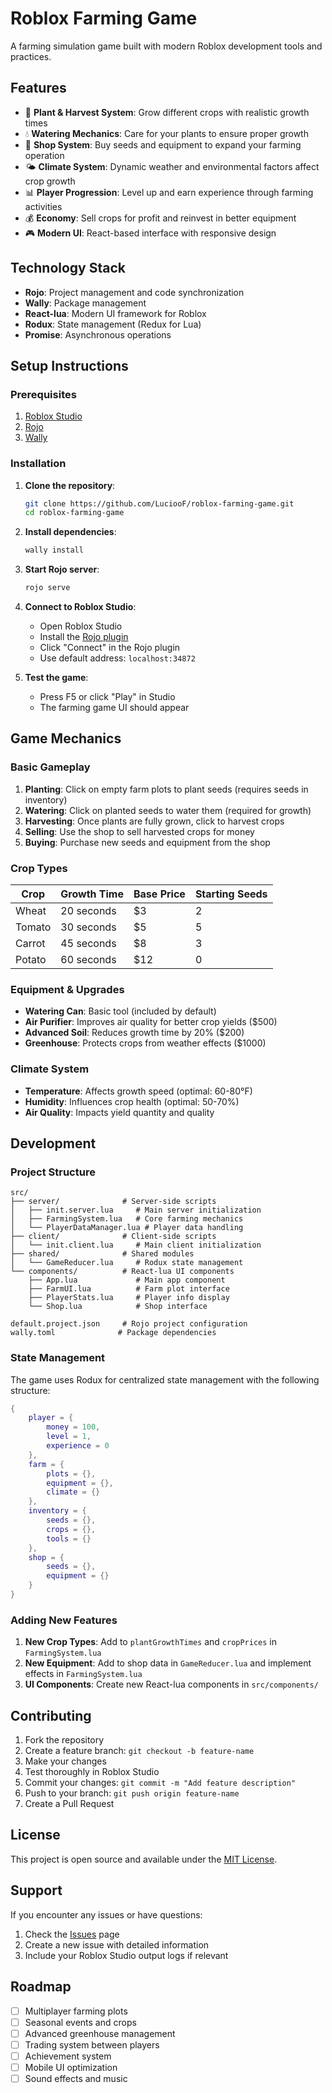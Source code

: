 # Roblox Farming Game

A farming simulation game built with modern Roblox development tools and practices.

## Features

- 🌱 **Plant & Harvest System**: Grow different crops with realistic growth times
- 💧 **Watering Mechanics**: Care for your plants to ensure proper growth
- 🏪 **Shop System**: Buy seeds and equipment to expand your farming operation
- 🌤️ **Climate System**: Dynamic weather and environmental factors affect crop growth
- 📊 **Player Progression**: Level up and earn experience through farming activities
- 💰 **Economy**: Sell crops for profit and reinvest in better equipment
- 🎮 **Modern UI**: React-based interface with responsive design

## Technology Stack

- **Rojo**: Project management and code synchronization
- **Wally**: Package management
- **React-lua**: Modern UI framework for Roblox
- **Rodux**: State management (Redux for Lua)
- **Promise**: Asynchronous operations

## Setup Instructions

### Prerequisites

1. [Roblox Studio](https://create.roblox.com/docs/studio/setting-up-roblox-studio)
2. [Rojo](https://rojo.space/docs/v7/getting-started/installation/)
3. [Wally](https://wally.run/install)

### Installation

1. **Clone the repository**:
   ```bash
   git clone https://github.com/LuciooF/roblox-farming-game.git
   cd roblox-farming-game
   ```

2. **Install dependencies**:
   ```bash
   wally install
   ```

3. **Start Rojo server**:
   ```bash
   rojo serve
   ```

4. **Connect to Roblox Studio**:
   - Open Roblox Studio
   - Install the [Rojo plugin](https://create.roblox.com/marketplace/asset/13916111004/Rojo)
   - Click "Connect" in the Rojo plugin
   - Use default address: `localhost:34872`

5. **Test the game**:
   - Press F5 or click "Play" in Studio
   - The farming game UI should appear

## Game Mechanics

### Basic Gameplay

1. **Planting**: Click on empty farm plots to plant seeds (requires seeds in inventory)
2. **Watering**: Click on planted seeds to water them (required for growth)
3. **Harvesting**: Once plants are fully grown, click to harvest crops
4. **Selling**: Use the shop to sell harvested crops for money
5. **Buying**: Purchase new seeds and equipment from the shop

### Crop Types

| Crop | Growth Time | Base Price | Starting Seeds |
|------|-------------|------------|----------------|
| Wheat | 20 seconds | $3 | 2 |
| Tomato | 30 seconds | $5 | 5 |
| Carrot | 45 seconds | $8 | 3 |
| Potato | 60 seconds | $12 | 0 |

### Equipment & Upgrades

- **Watering Can**: Basic tool (included by default)
- **Air Purifier**: Improves air quality for better crop yields ($500)
- **Advanced Soil**: Reduces growth time by 20% ($200)
- **Greenhouse**: Protects crops from weather effects ($1000)

### Climate System

- **Temperature**: Affects growth speed (optimal: 60-80°F)
- **Humidity**: Influences crop health (optimal: 50-70%)
- **Air Quality**: Impacts yield quantity and quality

## Development

### Project Structure

```
src/
├── server/              # Server-side scripts
│   ├── init.server.lua     # Main server initialization
│   ├── FarmingSystem.lua   # Core farming mechanics
│   └── PlayerDataManager.lua # Player data handling
├── client/              # Client-side scripts
│   └── init.client.lua     # Main client initialization
├── shared/              # Shared modules
│   └── GameReducer.lua     # Rodux state management
└── components/          # React-lua UI components
    ├── App.lua             # Main app component
    ├── FarmUI.lua          # Farm plot interface
    ├── PlayerStats.lua     # Player info display
    └── Shop.lua            # Shop interface

default.project.json     # Rojo project configuration
wally.toml              # Package dependencies
```

### State Management

The game uses Rodux for centralized state management with the following structure:

```lua
{
    player = {
        money = 100,
        level = 1,
        experience = 0
    },
    farm = {
        plots = {},
        equipment = {},
        climate = {}
    },
    inventory = {
        seeds = {},
        crops = {},
        tools = {}
    },
    shop = {
        seeds = {},
        equipment = {}
    }
}
```

### Adding New Features

1. **New Crop Types**: Add to `plantGrowthTimes` and `cropPrices` in `FarmingSystem.lua`
2. **New Equipment**: Add to shop data in `GameReducer.lua` and implement effects in `FarmingSystem.lua`
3. **UI Components**: Create new React-lua components in `src/components/`

## Contributing

1. Fork the repository
2. Create a feature branch: `git checkout -b feature-name`
3. Make your changes
4. Test thoroughly in Roblox Studio
5. Commit your changes: `git commit -m "Add feature description"`
6. Push to your branch: `git push origin feature-name`
7. Create a Pull Request

## License

This project is open source and available under the [MIT License](LICENSE).

## Support

If you encounter any issues or have questions:

1. Check the [Issues](https://github.com/LuciooF/roblox-farming-game/issues) page
2. Create a new issue with detailed information
3. Include your Roblox Studio output logs if relevant

## Roadmap

- [ ] Multiplayer farming plots
- [ ] Seasonal events and crops
- [ ] Advanced greenhouse management
- [ ] Trading system between players
- [ ] Achievement system
- [ ] Mobile UI optimization
- [ ] Sound effects and music